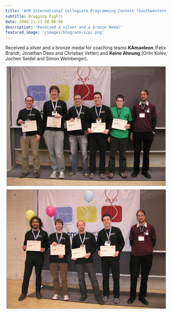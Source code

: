 ```yaml
---
title: 'ACM International Collegiate Programming Contest (Southwestern Europe Programming Contest), Nuremberg, Germany'
subtitle: Bragging Rights 
date: 2008-11-23 00:00:00
description: 'Received a silver and a bronze medal'
featured_image: '/images/blog/acm-icpc.png'
---
```


Received a silver and a bronze medal for coaching teams **KAmaeleon** (Felix Brandt, Jonathan Dees and Christian Vetter) and **Keine Ahnung** (Orlin Kolev, Jochen Seidel and Simon Weinberger).

<div class="gallery" data-columns="1">
	<img src="/images/blog/swerc-2008-kamaeleon.jpg">
	<img src="/images/blog/swerc-2008-keine-ahnung.jpg">
</div>
